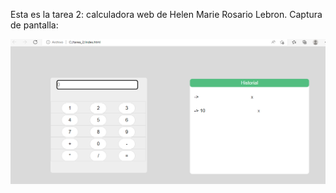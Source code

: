 Esta es la tarea 2: calculadora web de Helen Marie Rosario Lebron. Captura de pantalla:

![Mi captura de pantalla](tarea2.png)